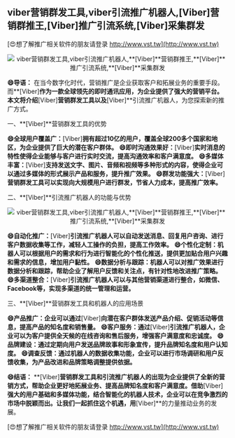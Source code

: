 ## **viber营销群发工具,viber引流推广机器人,**[Viber]**营销群推王,**[Viber]**推广引流系统,**[Viber]**采集群发**

[😍想了解推广相关软件的朋友请登录 http://www.vst.tw](http://www.vst.tw)

 <center><img src="https://vst.tw/MP4/tuiguang/png/5.png" alt="viber营销群发工具,viber引流推广机器人,**[Viber]**营销群推王,**[Viber]**推广引流系统,**[Viber]**采集群发"></center>

**😄导语：**
在当今数字化时代，营销推广是企业获取客户和拓展业务的重要手段。而**[Viber]**作为一款全球领先的即时通讯应用，为企业提供了强大的营销平台。本文将介绍**[Viber]**营销群发工具以及**[Viber]**引流推广机器人，为您探索新的推广方式。

一、**[Viber]**营销群发工具的优势

**😄全球用户覆盖广：**[Viber]**拥有超过10亿的用户，覆盖全球200多个国家和地区，为企业提供了巨大的潜在客户群体。**
**😄即时沟通效果好：**[Viber]**实时消息的特性使得企业能够与客户进行实时交流，提高沟通效率和客户满意度。**
**😄多媒体丰富：**[Viber]**支持发送文字、图片、音频和视频等多种形式的内容，使得企业可以通过多媒体的形式展示产品和服务，提升推广效果。**
**😄群发功能强大：**[Viber]**营销群发工具可以实现向大规模用户进行群发，节省人力成本，提高推广效率。**

二、**[Viber]**引流推广机器人的功能与优势

 <center><img src="https://vst.tw/MP4/tuiguang/png/1.png" alt="viber营销群发工具,viber引流推广机器人,**[Viber]**营销群推王,**[Viber]**推广引流系统,**[Viber]**采集群发"></center>

**😄自动化推广：**[Viber]**引流推广机器人可以自动发送消息、回复用户咨询、进行客户数据收集等工作，减轻人工操作的负担，提高工作效率。**
**😄个性化定制：机器人可以根据用户的需求和行为进行智能化的个性化推送，提供更加贴合用户兴趣和需求的信息，增加用户黏性。**
**😄数据分析与跟踪：机器人可以对推广效果进行数据分析和跟踪，帮助企业了解用户反馈和关注点，有针对性地改进推广策略。**
**😄多渠道整合：**[Viber]**引流推广机器人可以与其他营销渠道进行整合，如微信、Facebook等，实现多渠道的统一管理和运营。**

三、**[Viber]**营销群发工具和机器人的应用场景

**😄产品推广：企业可以通过**[Viber]**向潜在客户群体发送产品介绍、促销活动等信息，提高产品的知名度和销售量。**
**😄客户服务：通过**[Viber]**引流推广机器人，企业可以为客户提供全天候的在线咨询和售后服务，增强客户满意度和忠诚度。**
**😄品牌建设：通过定期向用户发送品牌故事和形象宣传，提升品牌知名度和用户认知度。**
**😄调查反馈：通过机器人的数据收集功能，企业可以进行市场调研和用户反馈收集，为产品改进和品牌策略调整提供依据。**

**😄结语：**
**[Viber]**营销群发工具和引流推广机器人的出现为企业提供了全新的营销方式，帮助企业更好地拓展业务、提高品牌知名度和客户满意度。借助**[Viber]**强大的用户基础和多媒体功能，结合智能化的机器人技术，企业可以在竞争激烈的市场中脱颖而出。让我们一起抓住这个机遇，用**[Viber]**的力量推动业务的发展。

[😍想了解推广相关软件的朋友请登录 http://www.vst.tw](http://www.vst.tw)



